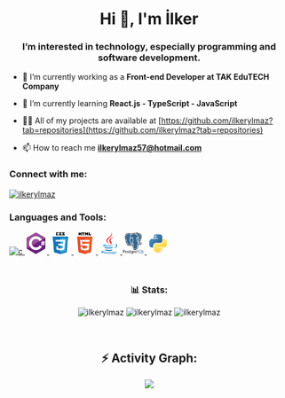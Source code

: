 <h1 align="center">Hi 👋, I'm İlker</h1>
<h3 align="center">I’m interested in technology, especially programming and software development.</h3>



- 🔭 I’m currently working as a **Front-end Developer at TAK EduTECH Company**

- 🌱 I’m currently learning **React.js - TypeScript - JavaScript**

- 👨‍💻 All of my projects are available at [https://github.com/ilkerylmaz?tab=repositories](https://github.com/ilkerylmaz?tab=repositories)

- 📫 How to reach me **ilkerylmaz57@hotmail.com**

<h3 align="left">Connect with me:</h3>
<p align="left">
<a href="linkedin.com/in/ilker-yılmaz-b097a1251" target="blank"><img align="center" src="https://raw.githubusercontent.com/rahuldkjain/github-profile-readme-generator/master/src/images/icons/Social/linked-in-alt.svg" alt="ilkerylmaz" height="30" width="40" /></a>
</p>

<h3 align="left">Languages and Tools:</h3>
<p align="left"> <a href="[https://www.cprogramming.com/](https://upload.wikimedia.org/wikipedia/commons/thumb/9/99/Unofficial_JavaScript_logo_2.svg/240px-Unofficial_JavaScript_logo_2.svg.png)" target="_blank" rel="noreferrer"> <img src="[https://raw.githubusercontent.com/devicons/devicon/master/icons/c/c-original.svg](https://upload.wikimedia.org/wikipedia/commons/thumb/9/99/Unofficial_JavaScript_logo_2.svg/240px-Unofficial_JavaScript_logo_2.svg.png)" alt="c" width="40" height="40"/> </a> <a href="https://www.w3schools.com/cs/" target="_blank" rel="noreferrer"> <img src="https://raw.githubusercontent.com/devicons/devicon/master/icons/csharp/csharp-original.svg" alt="csharp" width="40" height="40"/> </a> <a href="https://www.w3schools.com/css/" target="_blank" rel="noreferrer"> <img src="https://raw.githubusercontent.com/devicons/devicon/master/icons/css3/css3-original-wordmark.svg" alt="css3" width="40" height="40"/> </a> <a href="https://www.w3.org/html/" target="_blank" rel="noreferrer"> <img src="https://raw.githubusercontent.com/devicons/devicon/master/icons/html5/html5-original-wordmark.svg" alt="html5" width="40" height="40"/> </a> <a href="https://www.java.com" target="_blank" rel="noreferrer"> <img src="https://raw.githubusercontent.com/devicons/devicon/master/icons/java/java-original.svg" alt="java" width="40" height="40"/> </a> <a href="https://www.postgresql.org" target="_blank" rel="noreferrer"> <img src="https://raw.githubusercontent.com/devicons/devicon/master/icons/postgresql/postgresql-original-wordmark.svg" alt="postgresql" width="40" height="40"/> </a> <a href="https://www.python.org" target="_blank" rel="noreferrer"> <img src="https://raw.githubusercontent.com/devicons/devicon/master/icons/python/python-original.svg" alt="python" width="40" height="40"/> </a> </p>

<h3 align="center" style="margin-top: 50px;">📊 Stats:</h3>
<div align="center">
  <img height="180em" src="https://github-readme-stats.vercel.app/api/top-langs/?username=ilkerylmaz&layout=compact&theme=cobalt" alt=ilkerylmaz />
  <img height="180em" src="https://github-readme-stats.vercel.app/api?username=ilkerylmaz&show_icons=true&locale=en&theme=cobalt" alt="ilkerylmaz" />
  <img height="180em" src="https://github-readme-streak-stats-salesp07.vercel.app/?user=ilkerylmaz&count_private=true&theme=react&border_radius=10" alt="ilkerylmaz" />
</div>

<h2 align="center" style="margin-top: 60px;">⚡ Activity Graph:</h2>
<div align="center">
  <img src="https://github-readme-activity-graph.vercel.app/graph?username=ilkerylmaz&theme=cobalt"/>
</div>

